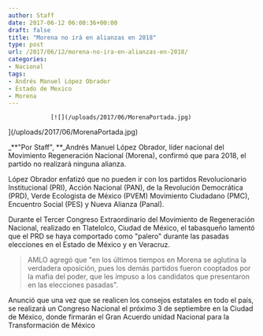 ```yaml
---
author: Staff
date: 2017-06-12 06:00:36+00:00
draft: false
title: "Morena no irá en alianzas en 2018"
type: post
url: /2017/06/12/morena-no-ira-en-alianzas-en-2018/
categories:
- Nacional
tags:
- Andrés Manuel López Obrador
- Estado de Mexico
- Morena
---
```



				[![](/uploads/2017/06/MorenaPortada.jpg)
](/uploads/2017/06/MorenaPortada.jpg)

_**"Por Staff", **_Andrés Manuel López Obrador, líder nacional del Movimiento Regeneración Nacional (Morena), confirmó que para 2018, el partido no realizará ninguna alianza.

López Obrador enfatizó que no pueden ir con los partidos Revolucionario Institucional (PRI), Acción Nacional (PAN), de la Revolución Democrática (PRD), Verde Ecologista de México (PVEM) Movimiento Ciudadano (PMC), Encuentro Social (PES) y Nueva Alianza (Panal).

Durante el Tercer Congreso Extraordinario del Movimiento de Regeneración Nacional, realizado en Tlatelolco, Ciudad de México, el tabasqueño lamentó que el PRD se haya comportado como "palero" durante las pasadas elecciones en el Estado de México y en Veracruz.


<blockquote>AMLO agregó que "en los últimos tiempos en Morena se aglutina la verdadera oposición, pues los demás partidos fueron cooptados por la mafia del poder, que les impuso a los candidatos que presentaron en las elecciones pasadas".</blockquote>


Anunció que una vez que se realicen los consejos estatales en todo el país, se realizará un Congreso Nacional el próximo 3 de septiembre en la Ciudad de México, donde firmarán el Gran Acuerdo unidad Nacional para la Transformación de México		
